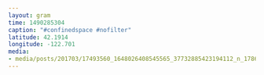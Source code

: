 ```yaml
---
layout: gram
time: 1490285304
caption: "#confinedspace #nofilter"
latitude: 42.1914
longitude: -122.701
media:
- media/posts/201703/17493560_1648026408545565_37732885423194112_n_17863607779127511.jpg
---
```

